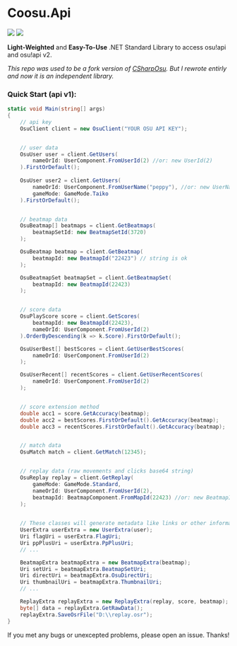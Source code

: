 # Coosu.Api
![](https://img.shields.io/badge/.NETStandard-2.0-blue.svg)
![](https://img.shields.io/badge/license-MIT-green.svg)

**Light-Weighted** and **Easy-To-Use** .NET Standard Library to access osu!api and osu!api v2.

*This repo was used to be a fork version of [CSharpOsu](https://github.com/Xferno2/CSharpOsu). But I rewrote entirly and now it is an independent library.*

### Quick Start (api v1):
```c#
static void Main(string[] args)
{
    // api key
    OsuClient client = new OsuClient("YOUR OSU API KEY");


    // user data
    OsuUser user = client.GetUsers(
        nameOrId: UserComponent.FromUserId(2) //or: new UserId(2)
    ).FirstOrDefault();
    
    OsuUser user2 = client.GetUsers(
        nameOrId: UserComponent.FromUserName("peppy"), //or: new UserName("peppy")
        gameMode: GameMode.Taiko
    ).FirstOrDefault();


    // beatmap data
    OsuBeatmap[] beatmaps = client.GetBeatmaps(
        beatmapSetId: new BeatmapSetId(3720)
    );

    OsuBeatmap beatmap = client.GetBeatmap(
        beatmapId: new BeatmapId("22423") // string is ok
    );

    OsuBeatmapSet beatmapSet = client.GetBeatmapSet(
        beatmapId: new BeatmapId(22423)
    );


    // score data
    OsuPlayScore score = client.GetScores(
        beatmapId: new BeatmapId(22423),
        nameOrId: UserComponent.FromUserId(2)
    ).OrderByDescending(k => k.Score).FirstOrDefault();

    OsuUserBest[] bestScores = client.GetUserBestScores(
        nameOrId: UserComponent.FromUserId(2)
    );

    OsuUserRecent[] recentScores = client.GetUserRecentScores(
        nameOrId: UserComponent.FromUserId(2)
    );


    // score extension method
    double acc1 = score.GetAccuracy(beatmap);
    double acc2 = bestScores.FirstOrDefault().GetAccuracy(beatmap);
    double acc3 = recentScores.FirstOrDefault().GetAccuracy(beatmap);


    // match data
    OsuMatch match = client.GetMatch(12345);


    // replay data (raw movements and clicks base64 string)
    OsuReplay replay = client.GetReplay(
        gameMode: GameMode.Standard,
        nameOrId: UserComponent.FromUserId(2),
        beatmapId: BeatmapComponent.FromMapId(22423) //or: new BeatmapId(22423)
    );
    

    // These classes will generate metadata like links or other information, and provide extensional methods.
    UserExtra userExtra = new UserExtra(user);
    Uri flagUri = userExtra.FlagUri;
    Uri ppPlusUri = userExtra.PpPlusUri;
    // ...

    BeatmapExtra beatmapExtra = new BeatmapExtra(beatmap);
    Uri setUri = beatmapExtra.BeatmapSetUri;
    Uri directUri = beatmapExtra.OsuDirectUri;
    Uri thumbnailUri = beatmapExtra.ThumbnailUri;
    // ...

    ReplayExtra replayExtra = new ReplayExtra(replay, score, beatmap); // Use this class to transform raw data from api to osr file.
    byte[] data = replayExtra.GetRawData();
    replayExtra.SaveOsrFile("D:\\replay.osr");
}
```

If you met any bugs or unexcepted problems, please open an issue. Thanks!
